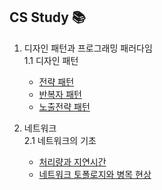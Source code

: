 ## CS Study 📚
1. 디자인 패턴과 프로그래밍 패러다임<br>
   1.1 디자인 패턴
    - [전략 패턴](https://github.com/imkh817/Cs_study/blob/master/src/main/resources/templates/%EB%94%94%EC%9E%90%EC%9D%B8%20%ED%8C%A8%ED%84%B4/%EC%A0%84%EB%9E%B5%ED%8C%A8%ED%84%B4.md)
    - [반복자 패턴](https://github.com/imkh817/Cs_study/blob/master/src/main/resources/templates/%EB%94%94%EC%9E%90%EC%9D%B8%20%ED%8C%A8%ED%84%B4/%EB%B0%98%EB%B3%B5%EC%9E%90%ED%8C%A8%ED%84%B4.md)
    - [노출전략 패턴](https://github.com/imkh817/Cs_study/blob/master/src/main/resources/templates/%EB%94%94%EC%9E%90%EC%9D%B8%20%ED%8C%A8%ED%84%B4/%EB%85%B8%EC%B6%9C%EB%AA%A8%EB%93%88%ED%8C%A8%ED%84%B4.md)

2. 네트워크<br>
   2.1 네트워크의 기초
   - [처리량과 지연시간](https://github.com/imkh817/cs-stduy/blob/master/src/main/resources/templates/%EB%84%A4%ED%8A%B8%EC%9B%8C%ED%81%AC/%EB%84%A4%ED%8A%B8%EC%9B%8C%ED%81%AC%20%EA%B8%B0%EC%B4%88/%EC%B2%98%EB%A6%AC%EB%9F%89%EA%B3%BC%20%EC%A7%80%EC%97%B0%20%EC%8B%9C%EA%B0%84.md)
   - [네트워크 토폴로지와 병목 현상](https://github.com/imkh817/cs-stduy/blob/master/src/main/resources/templates/%EB%84%A4%ED%8A%B8%EC%9B%8C%ED%81%AC/%EB%84%A4%ED%8A%B8%EC%9B%8C%ED%81%AC%20%EA%B8%B0%EC%B4%88/%EB%84%A4%ED%8A%B8%EC%9B%8C%ED%81%AC%20%ED%86%A0%ED%8F%B4%EB%A1%9C%EC%A7%80%EC%99%80%20%EB%B3%91%EB%AA%A9%20%ED%98%84%EC%83%81.md)
